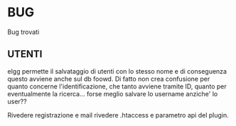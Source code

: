 BUG
===

Bug trovati


UTENTI
------

elgg permette il salvataggio di utenti con lo stesso nome e di conseguenza questo avviene anche sul db foowd. Di fatto non crea confusione per quanto concerne l'identificazione, che tanto avviene tramite ID, quanto per eventualmente la ricerca... forse meglio salvare lo username anziche' lo user??


Rivedere registrazione e mail
rivedere .htaccess e parametro api del plugin.






